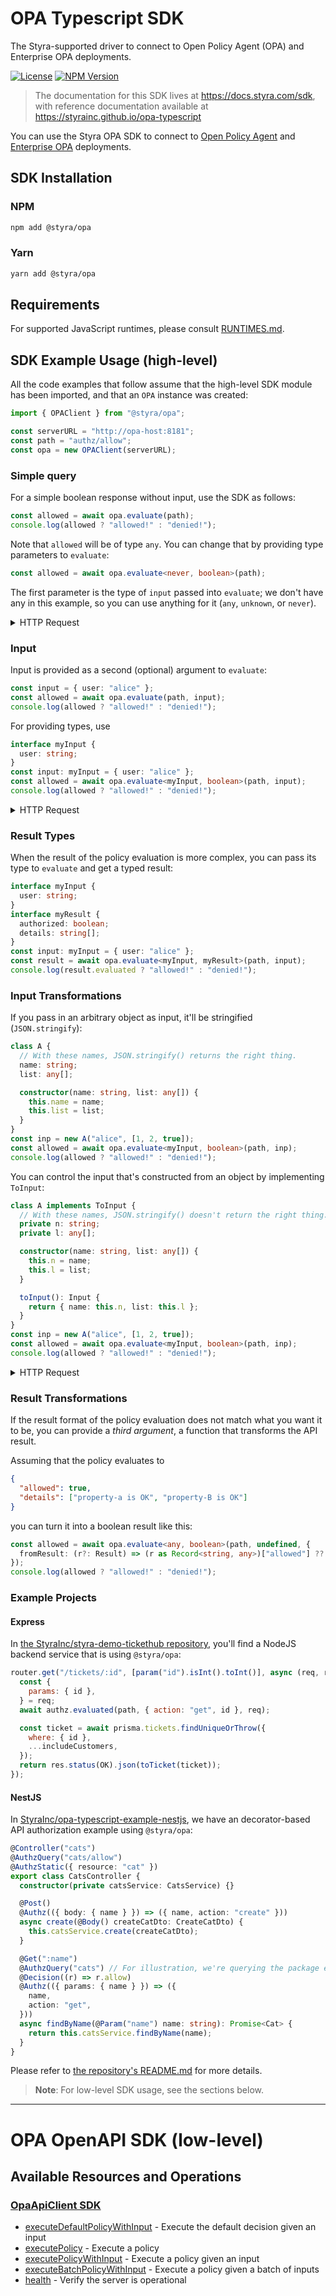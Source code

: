 # OPA Typescript SDK

The Styra-supported driver to connect to Open Policy Agent (OPA) and Enterprise OPA deployments.

[![License](https://img.shields.io/badge/License-Apache_2.0-blue.svg)](https://opensource.org/licenses/Apache-2.0)
[![NPM Version](https://img.shields.io/npm/v/%40styra%2Fopa?style=flat&color=%2324b6e0)](https://www.npmjs.com/package/@styra/opa)

> The documentation for this SDK lives at https://docs.styra.com/sdk, with reference documentation available at https://styrainc.github.io/opa-typescript

You can use the Styra OPA SDK to connect to [Open Policy Agent](https://www.openpolicyagent.org/) and [Enterprise OPA](https://www.styra.com/enterprise-opa/) deployments.

<!-- Start SDK Installation [installation] -->
## SDK Installation

### NPM

```bash
npm add @styra/opa
```

### Yarn

```bash
yarn add @styra/opa
```
<!-- End SDK Installation [installation] -->

<!-- Start Requirements [requirements] -->
## Requirements

For supported JavaScript runtimes, please consult [RUNTIMES.md](RUNTIMES.md).
<!-- End Requirements [requirements] -->

## SDK Example Usage (high-level)

All the code examples that follow assume that the high-level SDK module has been imported, and that an `OPA` instance was created:

```ts
import { OPAClient } from "@styra/opa";

const serverURL = "http://opa-host:8181";
const path = "authz/allow";
const opa = new OPAClient(serverURL);
```

### Simple query

For a simple boolean response without input, use the SDK as follows:

```ts
const allowed = await opa.evaluate(path);
console.log(allowed ? "allowed!" : "denied!");
```

Note that `allowed` will be of type `any`. You can change that by providing type parameters to `evaluate`:

```ts
const allowed = await opa.evaluate<never, boolean>(path);
```

The first parameter is the type of `input` passed into `evaluate`; we don't have any in this example, so you can use anything for it (`any`, `unknown`, or `never`).

<details><summary>HTTP Request</summary>

```http
POST /v1/data/authz/allow
Content-Type: application/json

{}
```

</details>

### Input

Input is provided as a second (optional) argument to `evaluate`:

```ts
const input = { user: "alice" };
const allowed = await opa.evaluate(path, input);
console.log(allowed ? "allowed!" : "denied!");
```

For providing types, use

```ts
interface myInput {
  user: string;
}
const input: myInput = { user: "alice" };
const allowed = await opa.evaluate<myInput, boolean>(path, input);
console.log(allowed ? "allowed!" : "denied!");
```

<details><summary>HTTP Request</summary>

```http
POST /v1/data/authz/allow
Content-Type: application/json

{ "input": { "user": "alice" } }
```

</details>

### Result Types

When the result of the policy evaluation is more complex, you can pass its type to `evaluate` and get a typed result:

```ts
interface myInput {
  user: string;
}
interface myResult {
  authorized: boolean;
  details: string[];
}
const input: myInput = { user: "alice" };
const result = await opa.evaluate<myInput, myResult>(path, input);
console.log(result.evaluated ? "allowed!" : "denied!");
```

### Input Transformations

If you pass in an arbitrary object as input, it'll be stringified (`JSON.stringify`):

```ts
class A {
  // With these names, JSON.stringify() returns the right thing.
  name: string;
  list: any[];

  constructor(name: string, list: any[]) {
    this.name = name;
    this.list = list;
  }
}
const inp = new A("alice", [1, 2, true]);
const allowed = await opa.evaluate<myInput, boolean>(path, inp);
console.log(allowed ? "allowed!" : "denied!");
```

You can control the input that's constructed from an object by implementing `ToInput`:

```ts
class A implements ToInput {
  // With these names, JSON.stringify() doesn't return the right thing.
  private n: string;
  private l: any[];

  constructor(name: string, list: any[]) {
    this.n = name;
    this.l = list;
  }

  toInput(): Input {
    return { name: this.n, list: this.l };
  }
}
const inp = new A("alice", [1, 2, true]);
const allowed = await opa.evaluate<myInput, boolean>(path, inp);
console.log(allowed ? "allowed!" : "denied!");
```

<details><summary>HTTP Request</summary>

```http
POST /v1/data/authz/allow
Content-Type: application/json

{ "input": { "name": "alice", "list": [ 1, 2, true ] } }
```

</details>

### Result Transformations

If the result format of the policy evaluation does not match what you want it to be, you can provide a _third argument_, a function that transforms the API result.

Assuming that the policy evaluates to

```json
{
  "allowed": true,
  "details": ["property-a is OK", "property-B is OK"]
}
```

you can turn it into a boolean result like this:

```ts
const allowed = await opa.evaluate<any, boolean>(path, undefined, {
  fromResult: (r?: Result) => (r as Record<string, any>)["allowed"] ?? false,
});
console.log(allowed ? "allowed!" : "denied!");
```

### Example Projects

#### Express

In [the StyraInc/styra-demo-tickethub repository](https://github.com/StyraInc/styra-demo-tickethub/tree/main/server/node), you'll find a NodeJS backend service that is using `@styra/opa`:

```javascript
router.get("/tickets/:id", [param("id").isInt().toInt()], async (req, res) => {
  const {
    params: { id },
  } = req;
  await authz.evaluated(path, { action: "get", id }, req);

  const ticket = await prisma.tickets.findUniqueOrThrow({
    where: { id },
    ...includeCustomers,
  });
  return res.status(OK).json(toTicket(ticket));
});
```

#### NestJS

In [StyraInc/opa-typescript-example-nestjs](https://github.com/StyraInc/opa-typescript-example-nestjs), we have an decorator-based API authorization example using `@styra/opa`:

```ts
@Controller("cats")
@AuthzQuery("cats/allow")
@AuthzStatic({ resource: "cat" })
export class CatsController {
  constructor(private catsService: CatsService) {}

  @Post()
  @Authz(({ body: { name } }) => ({ name, action: "create" }))
  async create(@Body() createCatDto: CreateCatDto) {
    this.catsService.create(createCatDto);
  }

  @Get(":name")
  @AuthzQuery("cats") // For illustration, we're querying the package extent
  @Decision((r) => r.allow)
  @Authz(({ params: { name } }) => ({
    name,
    action: "get",
  }))
  async findByName(@Param("name") name: string): Promise<Cat> {
    return this.catsService.findByName(name);
  }
}
```

Please refer to [the repository's README.md](https://github.com/StyraInc/opa-typescript-example-nestjs/tree/main#opa-typescript-nestjs-example) for more details.

> **Note**: For low-level SDK usage, see the sections below.

---

# OPA OpenAPI SDK (low-level)

<!--
We've removed most of the auto-generated Speakeasy examples because they generate the wrong import path.
-->

<!-- No SDK Example Usage [usage] -->

<!-- Start Available Resources and Operations [operations] -->
## Available Resources and Operations

### [OpaApiClient SDK](docs/sdks/opaapiclient/README.md)

* [executeDefaultPolicyWithInput](docs/sdks/opaapiclient/README.md#executedefaultpolicywithinput) - Execute the default decision  given an input
* [executePolicy](docs/sdks/opaapiclient/README.md#executepolicy) - Execute a policy
* [executePolicyWithInput](docs/sdks/opaapiclient/README.md#executepolicywithinput) - Execute a policy given an input
* [executeBatchPolicyWithInput](docs/sdks/opaapiclient/README.md#executebatchpolicywithinput) - Execute a policy given a batch of inputs
* [health](docs/sdks/opaapiclient/README.md#health) - Verify the server is operational
<!-- End Available Resources and Operations [operations] -->

<!-- No Error Handling [errors] -->

<!-- No Server Selection [server] -->

<!-- No Custom HTTP Client [http-client] -->

<!-- Placeholder for Future Speakeasy SDK Sections -->

